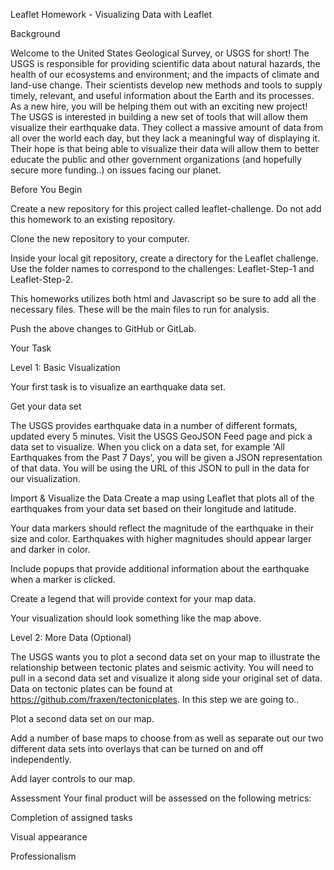 Leaflet Homework - Visualizing Data with Leaflet

Background

Welcome to the United States Geological Survey, or USGS for short! The USGS is responsible for providing scientific data about natural hazards, the health of our ecosystems and environment; and the impacts of climate and land-use change. Their scientists develop new methods and tools to supply timely, relevant, and useful information about the Earth and its processes. As a new hire, you will be helping them out with an exciting new project!
The USGS is interested in building a new set of tools that will allow them visualize their earthquake data. They collect a massive amount of data from all over the world each day, but they lack a meaningful way of displaying it. Their hope is that being able to visualize their data will allow them to better educate the public and other government organizations (and hopefully secure more funding..) on issues facing our planet.

Before You Begin


Create a new repository for this project called leaflet-challenge. Do not add this homework to an existing repository.


Clone the new repository to your computer.


Inside your local git repository, create a directory for the Leaflet challenge. Use the folder names to correspond to the challenges: Leaflet-Step-1 and Leaflet-Step-2.


This homeworks utilizes both html and Javascript so be sure to add all the necessary files. These will be the main files to run for analysis.


Push the above changes to GitHub or GitLab.



Your Task

Level 1: Basic Visualization

Your first task is to visualize an earthquake data set.


Get your data set

The USGS provides earthquake data in a number of different formats, updated every 5 minutes. Visit the USGS GeoJSON Feed page and pick a data set to visualize. When you click on a data set, for example 'All Earthquakes from the Past 7 Days', you will be given a JSON representation of that data. You will be using the URL of this JSON to pull in the data for our visualization.



Import & Visualize the Data
Create a map using Leaflet that plots all of the earthquakes from your data set based on their longitude and latitude.


Your data markers should reflect the magnitude of the earthquake in their size and color. Earthquakes with higher magnitudes should appear larger and darker in color.


Include popups that provide additional information about the earthquake when a marker is clicked.


Create a legend that will provide context for your map data.


Your visualization should look something like the map above.






Level 2: More Data (Optional)

The USGS wants you to plot a second data set on your map to illustrate the relationship between tectonic plates and seismic activity. You will need to pull in a second data set and visualize it along side your original set of data. Data on tectonic plates can be found at https://github.com/fraxen/tectonicplates.
In this step we are going to..


Plot a second data set on our map.


Add a number of base maps to choose from as well as separate out our two different data sets into overlays that can be turned on and off independently.


Add layer controls to our map.




Assessment
Your final product will be assessed on the following metrics:


Completion of assigned tasks


Visual appearance


Professionalism
